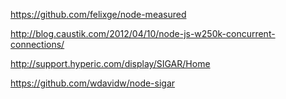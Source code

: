 https://github.com/felixge/node-measured

http://blog.caustik.com/2012/04/10/node-js-w250k-concurrent-connections/

http://support.hyperic.com/display/SIGAR/Home

https://github.com/wdavidw/node-sigar